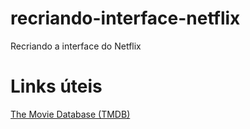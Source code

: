 # recriando-interface-netflix
Recriando a interface do Netflix

# Links úteis
[The Movie Database (TMDB)](https://www.themoviedb.org/?language=pt-BR)

